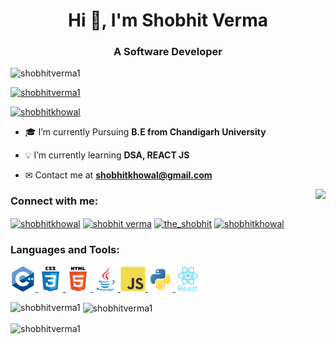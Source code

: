 <h1 align="center">Hi 👋, I'm Shobhit Verma</h1>
<h3 align="center">A Software Developer</h3>

<p align="left"> <img src="https://komarev.com/ghpvc/?username=shobhitverma1&label=Profile%20views&color=0e75b6&style=flat" alt="shobhitverma1" /> </p>

<p align="left"> <a href="https://github.com/ryo-ma/github-profile-trophy"><img src="https://github-profile-trophy.vercel.app/?username=shobhitverma1" alt="shobhitverma1" /></a> </p>

<p align="left"> <a href="https://twitter.com/shobhitkhowal" target="blank"><img src="https://img.shields.io/twitter/follow/shobhitkhowal?logo=twitter&style=for-the-badge" alt="shobhitkhowal" /></a> </p>

- 🎓 I’m currently Pursuing **B.E from Chandigarh University**

- 💡 I’m currently learning **DSA, REACT JS**

- ✉ Contact me at **shobhitkhowal@gmail.com**


<img align="right" height="300" src="https://camo.githubusercontent.com/5119ee303e5e49cdf23def653b737bede0da49a859a34714d62d9ab518afbbb2/68747470733a2f2f63646e2e6472696262626c652e636f6d2f75736572732f313136323037372f73637265656e73686f74732f333834383931342f70726f6772616d6d65722e676966"  />


<h3 align="left">Connect with me:</h3>
<p align="left">
<a href="https://twitter.com/shobhitkhowal" target="blank"><img align="center" src="https://raw.githubusercontent.com/rahuldkjain/github-profile-readme-generator/master/src/images/icons/Social/twitter.svg" alt="shobhitkhowal" height="30" width="40" /></a>
<a href="https://linkedin.com/in/shobhit verma" target="blank"><img align="center" src="https://raw.githubusercontent.com/rahuldkjain/github-profile-readme-generator/master/src/images/icons/Social/linked-in-alt.svg" alt="shobhit verma" height="30" width="40" /></a>
<a href="https://instagram.com/the_shobhit" target="blank"><img align="center" src="https://raw.githubusercontent.com/rahuldkjain/github-profile-readme-generator/master/src/images/icons/Social/instagram.svg" alt="the_shobhit" height="30" width="40" /></a>
<a href="https://www.leetcode.com/shobhitkhowal" target="blank"><img align="center" src="https://raw.githubusercontent.com/rahuldkjain/github-profile-readme-generator/master/src/images/icons/Social/leet-code.svg" alt="shobhitkhowal" height="30" width="40" /></a>
</p>

<h3 align="left">Languages and Tools:</h3>
<p align="left"> <a href="https://www.w3schools.com/cpp/" target="_blank" rel="noreferrer"> 
  <img src="https://raw.githubusercontent.com/devicons/devicon/master/icons/cplusplus/cplusplus-original.svg" alt="cplusplus" width="40" height="40"/> </a> <a href="https://www.w3schools.com/css/" target="_blank" rel="noreferrer"> 
    <img src="https://raw.githubusercontent.com/devicons/devicon/master/icons/css3/css3-original-wordmark.svg" alt="css3" width="40" height="40"/> </a> <a href="https://www.w3.org/html/" target="_blank" rel="noreferrer">
      <img src="https://raw.githubusercontent.com/devicons/devicon/master/icons/html5/html5-original-wordmark.svg" alt="html5" width="40" height="40"/> </a> <a href="https://www.java.com" target="_blank" rel="noreferrer"> <img src="https://raw.githubusercontent.com/devicons/devicon/master/icons/java/java-original.svg" alt="java" width="40" height="40"/> </a> <a href="https://developer.mozilla.org/en-US/docs/Web/JavaScript" target="_blank" rel="noreferrer"> <img src="https://raw.githubusercontent.com/devicons/devicon/master/icons/javascript/javascript-original.svg" alt="javascript" width="40" height="40"/> </a> <a href="https://www.python.org" target="_blank" rel="noreferrer"> <img src="https://raw.githubusercontent.com/devicons/devicon/master/icons/python/python-original.svg" alt="python" width="40" height="40"/> </a> <a href="https://reactjs.org/" target="_blank" rel="noreferrer"> <img src="https://raw.githubusercontent.com/devicons/devicon/master/icons/react/react-original-wordmark.svg" alt="react" width="40" height="40"/> </a> </p>


<p><img align="left" src="https://github-readme-stats.vercel.app/api/top-langs?username=shobhitverma1&show_icons=true&locale=en&layout=compact" alt="shobhitverma1" /></p>


<p>&nbsp;<img align="center" src="https://github-readme-stats.vercel.app/api?username=shobhitverma1&show_icons=true&locale=en" alt="shobhitverma1" /></p>

<p><img align="center" src="https://github-readme-streak-stats.herokuapp.com/?user=shobhitverma1&" alt="shobhitverma1" /></p>
